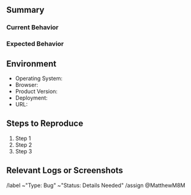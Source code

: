 ## Summary

<!--
    Briefly summarize (in 2-4 sentences) the bug that is being encountered.
    REQUIRED
-->

### Current Behavior

<!-- What behavior is currently happening. REQUIRED -->

### Expected Behavior

<!-- What behavior do you expect to be happening. REQUIRED -->

## Environment

<!-- Please include the following information. REQUIRED -->
- Operating System:
- Browser:
- Product Version:
- Deployment: <!-- Local or Cloud -->
- URL:

## Steps to Reproduce

<!--
    Give a detailed explanation in a step-by-step format of how to reproduce
    the bug. REQUIRED
-->
1. Step 1 
2. Step 2
3. Step 3

## Relevant Logs or Screenshots

<!-- 
    Paste any logs obtained from the application at the time of the bug here.
    Please use code blocks (```) around console output, logs, and code to make
    it easier to read and navigate. OPTIONAL
 -->

<!-- Include any screenshots of the bug here. OPTIONAL -->

<!-- 
    !!! IMPORTANT !!!
    DO NOT MODIFY THE ISSUE BELOW THIS LINE
 -->

/label ~"Type: Bug" ~"Status: Details Needed"
/assign @MatthewM8M